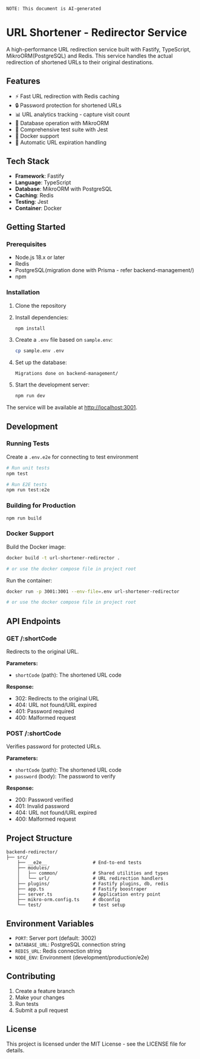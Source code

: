 `NOTE: This document is AI-generated`

# URL Shortener - Redirector Service

A high-performance URL redirection service built with Fastify, TypeScript, MikroORM(PostgreSQL) and Redis. This service handles the actual redirection of shortened URLs to their original destinations.

## Features

- ⚡ Fast URL redirection with Redis caching
- 🔒 Password protection for shortened URLs
- 📊 URL analytics tracking - capture visit count
- 💾 Database operation with MikroORM
- 🧪 Comprehensive test suite with Jest
- 🐳 Docker support
- 🔄 Automatic URL expiration handling

## Tech Stack

- **Framework**: Fastify
- **Language**: TypeScript
- **Database**: MikroORM with PostgreSQL
- **Caching**: Redis
- **Testing**: Jest
- **Container**: Docker

## Getting Started

### Prerequisites

- Node.js 18.x or later
- Redis
- PostgreSQL(migration done with Prisma - refer backend-management/)
- npm

### Installation

1. Clone the repository
2. Install dependencies:
   ```bash
   npm install
   ```

3. Create a `.env` file based on `sample.env`:
   ```bash
   cp sample.env .env
   ```

4. Set up the database:
    ```
    Migrations done on backend-management/
    ```

5. Start the development server:
   ```bash
   npm run dev
   ```

The service will be available at [http://localhost:3001](http://localhost:3001).

## Development

### Running Tests
Create a `.env.e2e` for connecting to test environment

```bash
# Run unit tests
npm test

# Run E2E tests
npm run test:e2e
```

### Building for Production

```bash
npm run build
```

### Docker Support

Build the Docker image:
```bash
docker build -t url-shortener-redirector .

# or use the docker compose file in project root
```

Run the container:
```bash
docker run -p 3001:3001 --env-file=.env url-shortener-redirector

# or use the docker compose file in project root
```

## API Endpoints

### GET /:shortCode
Redirects to the original URL.

**Parameters:**
- `shortCode` (path): The shortened URL code

**Response:**
- 302: Redirects to the original URL
- 404: URL not found/URL expired
- 401: Password required
- 400: Malformed request

### POST /:shortCode
Verifies password for protected URLs.

**Parameters:**
- `shortCode` (path): The shortened URL code
- `password` (body): The password to verify

**Response:**
- 200: Password verified
- 401: Invalid password
- 404: URL not found/URL expired
- 400: Malformed request

## Project Structure

```
backend-redirector/
├── src/
    ├── __e2e__                 # End-to-end tests
    ├── modules/
    │   ├── common/             # Shared utilities and types
    │   └── url/                # URL redirection handlers
    ├── plugins/                # Fastify plugins, db, redis
    ├── app.ts                  # Fastify boostraper
    ├── server.ts               # Application entry point
    ├── mikro-orm.config.ts     # dbconfig
    └── test/                   # test setup
```

## Environment Variables

- `PORT`: Server port (default: 3002)
- `DATABASE_URL`: PostgreSQL connection string
- `REDIS_URL`: Redis connection string
- `NODE_ENV`: Environment (development/production/e2e)

## Contributing

1. Create a feature branch
2. Make your changes
3. Run tests
4. Submit a pull request

## License

This project is licensed under the MIT License - see the LICENSE file for details. 